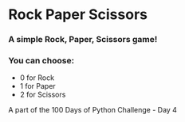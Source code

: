 # Rock Paper Scissors

### A simple Rock, Paper, Scissors game!
### You can choose:

- 0 for Rock
- 1 for Paper
- 2 for Scissors

A part of the 100 Days of Python Challenge -  Day 4